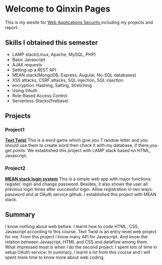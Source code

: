 # Welcome to Qinxin Pages

This is my wesite for [Web Applications Security](http://websec.prof.ninja/),including my projects and report. 
## Skills I obtained this semester
- LAMP stack(Linux, Apache, MySQL, PHP)
- Basic Javascript
- AJAX requests
- Setting up a REST API
- MEAN stack(MongoDB, Express, Augular, No-SQL databases)
- XSS attacks, CSRF attacks, SQL injection, SQL injection
- encryption: Hashing, Salting, Stretching
- Using OAuth
- Role-Based Access Control
- Serverless-Stacks(firebase)

## Projects
### Project1
[**Text Twist**](https://qxzhang1994.github.io/text-twist/)
This is a word game which give you 7 randow letter and you should use them to create word then check it with my database, if there,you get points. We established this project with LAMP stack based on HTML, Javascript. 


### Project2 
[**MEAN stack login system**](https://qxzhang1994.github.io/loginSystem/)
This is a simple web app with major functions: register, login and change password. Besides, it also shows the user all previous login times after successful login. Allow registration in two ways: password and at OAuth service github. I established this project with MEAN stack. 

## Summary
I know nothing about web before. I learnt how to code HTML, CSS, Javascript according to this course. Text Twist is an entry-level web project for me. From this project I know many API for Javescript. And know the relation between Javascript, HTML and CSS and dataflow among them. What impressed most is when I do the second project. I spent lots of time in setup OAuth service. In summary, I learnt a lot from this course and I will spent more time to know more about web coding. 
